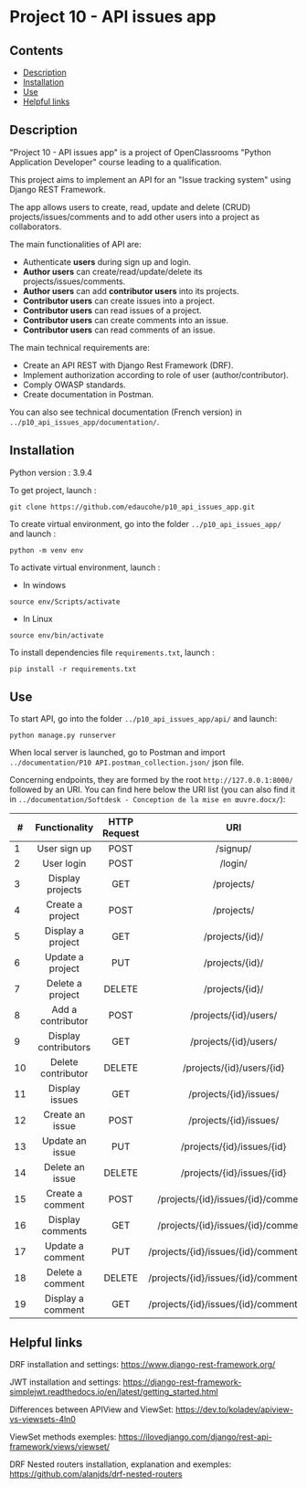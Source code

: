 # Project 10 - API issues app

## Contents
- [Description](#description)
- [Installation](#installation)
- [Use](#use)
- [Helpful links](#links)

## Description <a class="anchor" id="description"></a>

"Project 10 - API issues app" is a project of OpenClassrooms "Python Application Developer" 
course leading to a qualification.

This project aims to implement an API for an "Issue tracking system" using Django REST Framework.

The app allows users to create, read, update and delete (CRUD) projects/issues/comments 
and to add other users into a project as collaborators.

The main functionalities of API are:
- Authenticate **users** during sign up and login.
- **Author users** can create/read/update/delete its projects/issues/comments.
- **Author users** can add **contributor users** into its projects.
- **Contributor users** can create issues into a project.
- **Contributor users** can read issues of a project.
- **Contributor users** can create comments into an issue.
- **Contributor users** can read comments of an issue.

The main technical requirements are:
- Create an API REST with Django Rest Framework (DRF).
- Implement authorization according to role of user (author/contributor).
- Comply OWASP standards.
- Create documentation in Postman.

You can also see technical documentation (French version) in 
`../p10_api_issues_app/documentation/`.

## Installation <a class="anchor" id="installation"></a>

Python version : 3.9.4

To get project, launch :
```
git clone https://github.com/edaucohe/p10_api_issues_app.git
```

To create virtual environment, go into the folder `../p10_api_issues_app/` and launch :
```
python -m venv env  
```

To activate virtual environment, launch :

- In windows
```
source env/Scripts/activate
```
- In Linux
```
source env/bin/activate
```

To install dependencies file `requirements.txt`, launch :
```
pip install -r requirements.txt
```

## Use <a class="anchor" id="use"></a>

To start API, go into the folder `../p10_api_issues_app/api/` and launch:
```
python manage.py runserver  
```

When local server is launched, go to Postman and import 
`../documentation/P10 API.postman_collection.json/` json file.

Concerning endpoints, they are formed by the root `http://127.0.0.1:8000/` followed by an URI. 
You can find here below the URI list (you can also find it in 
`../documentation/Softdesk - Conception de la mise en œuvre.docx/`):

| #   |    Functionality     | HTTP Request |                    URI                    |
|-----|:--------------------:|:------------:|:-----------------------------------------:|
| 1   |     User sign up     |     POST     |                 /signup/                  |
| 2   |      User login      |     POST     |                  /login/                  |
| 3   |   Display projects   |     GET      |                /projects/                 |
| 4   |   Create a project   |     POST     |                /projects/                 |
| 5   |  Display a project   |     GET      |              /projects/{id}/              |
| 6   |   Update a project   |     PUT      |              /projects/{id}/              |
| 7   |   Delete a project   |    DELETE    |              /projects/{id}/              |
| 8   |  Add a contributor   |     POST     |           /projects/{id}/users/           |
| 9   | Display contributors |     GET      |           /projects/{id}/users/           |
| 10  |  Delete contributor  |    DELETE    |         /projects/{id}/users/{id}         |
| 11  |    Display issues    |     GET      |          /projects/{id}/issues/           |
| 12  |   Create an issue    |     POST     |          /projects/{id}/issues/           |
| 13  |   Update an issue    |     PUT      |        /projects/{id}/issues/{id}         |
| 14  |   Delete an issue    |    DELETE    |        /projects/{id}/issues/{id}         |
| 15  |   Create a comment   |     POST     |    /projects/{id}/issues/{id}/comment/    |
| 16  |   Display comments   |     GET      |    /projects/{id}/issues/{id}/comment/    |
| 17  |   Update a comment   |     PUT      | /projects/{id}/issues/{id}/comment/{id}/  |
| 18  |   Delete a comment   |    DELETE    | /projects/{id}/issues/{id}/comment/{id}/  |
| 19  |  Display a comment   |     GET      | /projects/{id}/issues/{id}/comment/{id}/  |

## Helpful links <a class="anchor" id="links"></a>

DRF installation and settings:
https://www.django-rest-framework.org/

JWT installation and settings:
https://django-rest-framework-simplejwt.readthedocs.io/en/latest/getting_started.html

Differences between APIView and ViewSet:
https://dev.to/koladev/apiview-vs-viewsets-4ln0

ViewSet methods exemples:
https://ilovedjango.com/django/rest-api-framework/views/viewset/

DRF Nested routers installation, explanation and exemples: 
https://github.com/alanjds/drf-nested-routers
